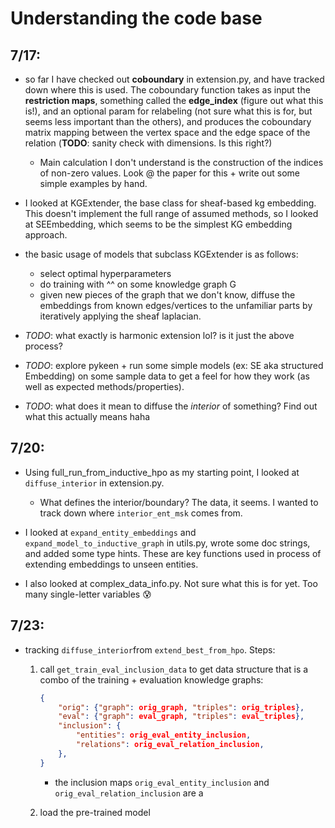 # Understanding the code base 

## 7/17: 
* so far I have checked out **coboundary** in extension.py, and have tracked down where this is used. The coboundary function takes as input the **restriction maps**, something called the **edge_index** (figure out what this is!), and an optional param for relabeling (not sure what this is for, but seems less important than the others), and produces the coboundary matrix mapping between the vertex space and the edge space of the relation (**TODO**: sanity check with dimensions. Is this right?)
    * Main calculation I don't understand is the construction of the indices of non-zero values. Look @ the paper for this + write out some simple examples by hand.

* I looked at KGExtender, the base class for
sheaf-based kg embedding. This doesn't implement the full range of assumed methods, so I looked at SEEmbedding, which seems to be the simplest KG embedding approach. 
* the basic usage of models that subclass KGExtender is as follows: 
    * select optimal hyperparameters
    * do training with ^^ on some knowledge graph G
    * given new pieces of the graph that we don't know, diffuse the embeddings from known edges/vertices to the unfamiliar parts by iteratively applying the sheaf laplacian.

* *TODO*: what exactly is harmonic extension lol? is it just the above process? 
* *TODO*: explore pykeen + run some simple models (ex: SE aka structured Embedding) on some sample data to get a feel for how they work (as well as expected methods/properties). 
* *TODO*: what does it mean to diffuse the *interior* of something? Find out what this actually means haha

## 7/20: 

* Using full_run_from_inductive_hpo as my starting point, I looked at `diffuse_interior` in extension.py. 
    * What defines the interior/boundary? The data, it seems. I wanted to track down where `interior_ent_msk` comes from. 

* I looked at `expand_entity_embeddings` and `expand_model_to_inductive_graph` in utils.py, wrote some doc strings, and added some type hints. These are key functions used in process of extending embeddings to unseen entities. 

* I also looked at complex_data_info.py. Not sure what this is for yet. Too many single-letter variables 😰

## 7/23: 
* tracking `diffuse_interior`from `extend_best_from_hpo`. Steps: 
    1. call `get_train_eval_inclusion_data` to get data structure that is a combo of the training + evaluation knowledge graphs: 
        ```json
        {
            "orig": {"graph": orig_graph, "triples": orig_triples},
            "eval": {"graph": eval_graph, "triples": eval_triples},
            "inclusion": {
                "entities": orig_eval_entity_inclusion,
                "relations": orig_eval_relation_inclusion,
            },
        }
        ```
        * the inclusion maps `orig_eval_entity_inclusion` and `orig_eval_relation_inclusion` are
        a 
    
    2. load the pre-trained model